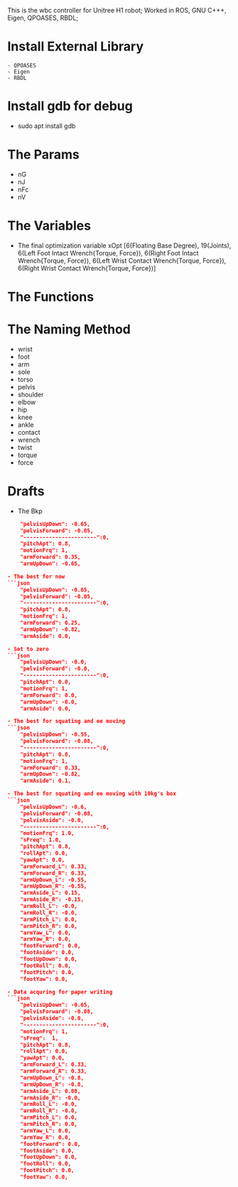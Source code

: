 This is the wbc controller for Unitree H1 robot;
Worked in ROS, GNU C+++, Eigen, QPOASES, RBDL;

# Install  External Library
    - QPOASES
    - Eigen
    - RBDL

# Install gdb for debug
- sudo apt install gdb

# The Params
- nG
- nJ
- nFc
- nV

# The Variables
- The final optimization variable
xOpt [6(Floating Base Degree), 19(Joints), 6(Left Foot Intact Wrench{Torque, Force}), 
      6(Right Foot Intact Wrench{Torque, Force}), 6(Left Wrist Contact Wrench{Torque, Force}), 6(Right Wrist Contact Wrench{Torque, Force})]


# The Functions


# The Naming Method
- wrist
- foot
- arm
- sole
- torso
- pelvis
- shoulder
- elbow
- hip
- knee
- ankle
- contact
- wrench
- twist
- torque
- force

# Drafts
- The Bkp
```json
    "pelvisUpDown": -0.65,
    "pelvisForward": -0.05,
    "-----------------------":0,
    "pitchApt": 0.8,
    "motionFrq": 1,
    "armForward": 0.35,
    "armUpDown": -0.65,

- The best for now
```json
    "pelvisUpDown": -0.65,
    "pelvisForward": -0.05,
    "-----------------------":0,
    "pitchApt": 0.8,
    "motionFrq": 1,
    "armForward": 0.25,
    "armUpDown": -0.82,
    "armAside": 0.0,

- Set to zero
```json
    "pelvisUpDown": -0.0,
    "pelvisForward": -0.0,
    "-----------------------":0,
    "pitchApt": 0.0,
    "motionFrq": 1,
    "armForward": 0.0,
    "armUpDown": -0.0,
    "armAside": 0.0,

- The best for squating and ee moving
```json
    "pelvisUpDown": -0.55,
    "pelvisForward": -0.08,
    "-----------------------":0,
    "pitchApt": 0.8,
    "motionFrq": 1,
    "armForward": 0.33,
    "armUpDown": -0.82,
    "armAside": 0.1,

- The best for squating and ee moving with 10kg's box
```json
    "pelvisUpDown": -0.6,
    "pelvisForward": -0.08,
    "pelvisAside": -0.0,
    "-----------------------":0,
    "motionFrq": 1.0,
    "sFreq": 1.0,
    "pitchApt": 0.8,
    "rollApt": 0.0,
    "yawApt": 0.0,
    "armForward_L": 0.33,
    "armForward_R": 0.33,
    "armUpDown_L": -0.55,
    "armUpDown_R": -0.55,
    "armAside_L": 0.15,
    "armAside_R": -0.15,
    "armRoll_L": -0.0,
    "armRoll_R": -0.0,
    "armPitch_L": 0.0,
    "armPitch_R": 0.0,
    "armYaw_L": 0.0,
    "armYaw_R": 0.0,
    "footForward": 0.0,
    "footAside": 0.0,
    "footUpDown": 0.0,
    "footRoll": 0.0,
    "footPitch": 0.0,
    "footYaw": 0.0,

- Data acquring for paper writing
```json
    "pelvisUpDown": -0.65,
    "pelvisForward": -0.08,
    "pelvisAside": -0.0,
    "-----------------------":0,
    "motionFrq": 1,
    "sFreq":  1,
    "pitchApt": 0.8,
    "rollApt": 0.0,
    "yawApt": 0.0,
    "armForward_L": 0.33,
    "armForward_R": 0.33,
    "armUpDown_L": -0.8,
    "armUpDown_R": -0.8,
    "armAside_L": 0.08,
    "armAside_R": -0.0,
    "armRoll_L": -0.0,
    "armRoll_R": -0.0,
    "armPitch_L": 0.0,
    "armPitch_R": 0.0,
    "armYaw_L": 0.0,
    "armYaw_R": 0.0,
    "footForward": 0.0,
    "footAside": 0.0,
    "footUpDown": 0.0,
    "footRoll": 0.0,
    "footPitch": 0.0,
    "footYaw": 0.0,